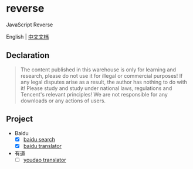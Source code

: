 # reverse

JavaScript Reverse

English | [中文文档](README.md)

## Declaration

> The content published in this warehouse is only for learning and research, please do not use it for illegal or commercial purposes! If any legal disputes arise as a result, the author has nothing to do with it! Please study and study under national laws, regulations and Tencent's relevant principles! We are not responsible for any downloads or any actions of users.

## Project

* Baidu
  - [x] [baidu search](packages/reverse-pc-baidu/src/search.js)
  - [x] [baidu translator](packages/reverse-pc-baidu/src/translator.js)
* 有道
  - [ ] [youdao translator](packages/reverse-pc-youdao/src/translator.js)
